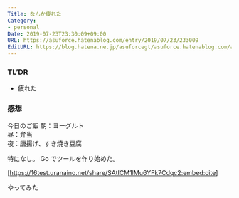 ```yaml
---
Title: なんか疲れた
Category:
- personal
Date: 2019-07-23T23:30:09+09:00
URL: https://asuforce.hatenablog.com/entry/2019/07/23/233009
EditURL: https://blog.hatena.ne.jp/asuforcegt/asuforce.hatenablog.com/atom/entry/26006613376676066
---
```


### TL’DR
- 疲れた

### 感想
今日のご飯
朝：ヨーグルト  
昼：弁当  
夜：唐揚げ、すき焼き豆腐

特になし。 Go でツールを作り始めた。


[https://16test.uranaino.net/share/SAtICM1lMu6YFk7Cdqc2:embed:cite]



やってみた
